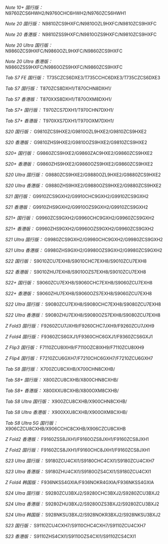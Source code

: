 *Note 10+ 国行版：*
N9760ZCS6HWH2/N9760CHC6HWH2/N9760ZCS6HWH1

*Note 20 国行版：*
N9810ZCS9HXFC/N9810OZL9HXFC/N9810ZCS9HXFC

*Note 20 香港版：*
N9810ZSS9HXFC/N9810OZS9HXFC/N9810ZCS9HXFC

*Note 20 Ultra 国行版：*
N9860ZCS9HXFC/N9860OZL9HXFC/N9860ZCS9HXFC

*Note 20 Ultra 香港版：*
N9860ZSS9HXFC/N9860OZS9HXFC/N9860ZCS9HXFC

*Tab S7 FE 国行版：*
T735CZCS6DXE3/T735CCHC6DXE3/T735CZCS6DXE3

*Tab S7 国行版：*
T870ZCS8DXH1/T870CHN8DXH1/

*Tab S7 香港版：*
T870XXS8DXH1/T870OXM8DXH1/

*Tab S7+ 国行版：*
T970ZCS7DXH1/T970CHN7DXH1/

*Tab S7+ 香港版：*
T970XXS7DXH1/T970OXM7DXH1/

*S20 国行版：*
G9810ZCS9HXE2/G9810OZL9HXE2/G9810ZCS9HXE2

*S20 香港版：*
G9810ZHS9HXE2/G9810OZS9HXE2/G9810ZCS9HXE2

*S20+ 国行版：*
G9860ZCS9HXE2/G9860ZAC9HXE2/G9860ZCS9HXE2

*S20+ 香港版：*
G9860ZHS9HXE2/G9860OZS9HXE2/G9860ZCS9HXE2

*S20 Ultra 国行版：*
G9880ZCS9HXE2/G9880OZL9HXE2/G9880ZCS9HXE2

*S20 Ultra 香港版：*
G9880ZHS9HXE2/G9880OZS9HXE2/G9880ZCS9HXE2

*S21 国行版：*
G9910ZCS9GXH2/G9910CHC9GXH2/G9910ZCS9GXH2

*S21 香港版：*
G9910ZHS9GXH2/G9910OZS9GXH2/G9910ZCS9GXH2

*S21+ 国行版：*
G9960ZCS9GXH2/G9960CHC9GXH2/G9960ZCS9GXH2

*S21+ 香港版：*
G9960ZHS9GXH2/G9960OZS9GXH2/G9960ZCS9GXH2

*S21 Ultra 国行版：*
G9980ZCS9GXH2/G9980CHC9GXH2/G9980ZCS9GXH2

*S21 Ultra 香港版：*
G9980ZHS9GXH2/G9980OZS9GXH2/G9980ZCS9GXH2

*S22 国行版：*
S9010ZCU7EXH8/S9010CHC7EXH8/S9010ZCU7EXH8

*S22 香港版：*
S9010ZHU7EXH8/S9010OZS7EXH8/S9010ZCU7EXH8

*S22+ 国行版：*
S9060ZCU7EXH8/S9060CHC7EXH8/S9060ZCU7EXH8

*S22+ 香港版：*
S9060ZHU7EXH8/S9060OZS7EXH8/S9060ZCU7EXH8

*S22 Ultra 国行版：*
S9080ZCU7EXH8/S9080CHC7EXH8/S9080ZCU7EXH8

*S22 Ultra 香港版：*
S9080ZHU7EXH8/S9080OZS7EXH8/S9080ZCU7EXH8

*Z Fold3 国行版：*
F9260ZCU7JXH9/F9260CHC7JXH9/F9260ZCU7JXH9

*Z Fold4 国行版：*
F9360ZCS6GXJ1/F9360CHC6GXJ1/F9360ZCS6GXJ1

*Z Flip3 国行版：*
F7110ZCU8IXH9/F7110OZC8IXH9/F7110ZCU8IXH9

*Z Flip4 国行版：*
F7210ZCU6GXH7/F7210CHC6GXH7/F7210ZCU6GXH7

*Tab S8 国行版：*
X700ZCU8CXHB/X700CHN8CXHB/

*Tab S8+ 国行版：*
X800ZCU8CXHB/X800CHN8CXHB/

*Tab S8+ 香港版：*
X800XXU8CXHB/X800OXM8CXHB/

*Tab S8 Ultra 国行版：*
X900ZCU8CXHB/X900CHN8CXHB/

*Tab S8 Ultra 香港版：*
X900XXU8CXHB/X900OXM8CXHB/

*Tab S8 Ultra 5G 国行版：*
X906CZCU8CXHB/X906CCHC8CXHB/X906CZCU8CXHB

*Z Fold2 香港版：*
F9160ZSS8JXH1/F9160OZS8JXH1/F9160ZCS8JXH1

*Z Fold2 国行版：*
F9160ZCS8JXH1/F9160CHC8JXH1/F9160ZCS8JXH1

*S23 Ultra 国行版：*
S9180ZCU4CXI1/S9180CHC4CXI1/S9180ZCU4CXH7

*S23 Ultra 香港版：*
S9180ZHU4CXI1/S9180OZS4CXI1/S9180ZCU4CXI1

*Z Fold4 韩国版：*
F936NKSS4GXIA/F936NOKR4GXIA/F936NKSS4GXIA

*S24 Ultra 国行版：*
S9280ZCU3BXJ2/S9280CHC3BXJ2/S9280ZCU3BXJ2

*S24 Ultra 香港版：*
S9280ZHU3BXJ2/S9280OZS3BXJ2/S9280ZCU3BXJ2

*S24 Ultra 韩国版：*
S928NKSU3BXJ2/S928NOKR3BXJ2/S928NKSU3BXJ2

*S23 国行版：*
S9110ZCU4CXH7/S9110CHC4CXH7/S9110ZCU4CXH7

*S23 香港版：*
S9110ZHS4CXI1/S9110OZS4CXI1/S9110ZCS4CXI1

